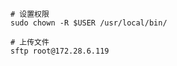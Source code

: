 ```shell
# 设置权限
sudo chown -R $USER /usr/local/bin/
```

```shell
# 上传文件
sftp root@172.28.6.119
```

